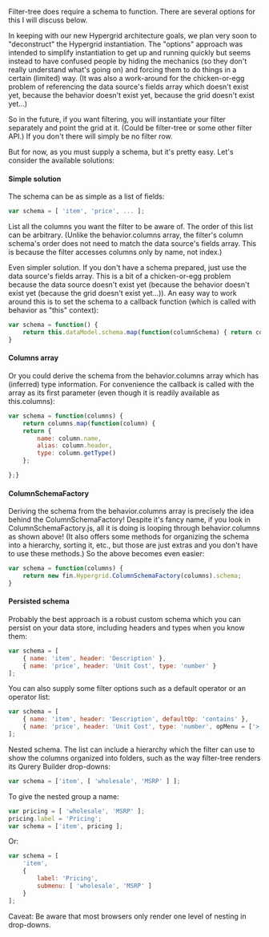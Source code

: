 Filter-tree does require a schema to function. There are several options for this I will discuss below.

In keeping with our new Hypergrid architecture goals, we plan very soon to "deconstruct" the Hypergrid instantiation. The "options" approach was intended to simplify instantiation to get up and running quickly but seems instead to have confused people by hiding the mechanics (so they don't really understand what's going on) and forcing them to do things in a certain (limited) way. (It was also a work-around for the chicken-or-egg problem of referencing the data source's fields array which doesn't exist yet, because the behavior doesn't exist yet, because the grid doesn't exist yet...)

So in the future, if you want filtering, you will instantiate your filter separately and point the grid at it. (Could be filter-tree or some other filter API.) If you don't there will simply be no filter row.

But for now, as you must supply a schema, but it's pretty easy. Let's consider the available solutions:

#### Simple solution

The schema can be as simple as a list of fields:

```javascript
var schema = [ 'item', 'price', ... ];
```

List all the columns you want the filter to be aware of. The order of this list can be arbitrary. (Unlike the behavior.columns array, the filter's column schema's order does not need to match the data source's fields array. This is because the filter accesses columns only by name, not index.)

Even simpler solution. If you don't have a schema prepared, just use the data source's fields array. This is a bit of a chicken-or-egg problem because the data source doesn't exist yet (because the behavior doesn't exist yet (because the grid doesn't exist yet...)). An easy way to work around this is to set the schema to a callback function (which is called with behavior as "this" context):

```javascript
var schema = function() {
    return this.dataModel.schema.map(function(columnSchema) { return columnSchema.name; });
}
```

#### Columns array

Or you could derive the schema from the behavior.columns array which has (inferred) type information. For convenience the callback is called with the array as its first parameter (even though it is readily available as this.columns):

```javascript
var schema = function(columns) {
    return columns.map(function(column) {
    return {
        name: column.name,
        alias: column.header,
        type: column.getType()
    };

};}
```

#### ColumnSchemaFactory

Deriving the schema from the behavior.columns array is precisely the idea behind the ColumnSchemaFactory! Despite it's fancy name, if you look in ColumnSchemaFactory.js, all it is doing is looping through behavior.columns as shown above! (It also offers some methods for organizing the schema into a hierarchy, sorting it, etc., but those are just extras and you don't have to use these methods.) So the above becomes even easier:

```javascript
var schema = function(columns) {
    return new fin.Hypergrid.ColumnSchemaFactory(columns).schema;
}
```

#### Persisted schema

Probably the best approach is a robust custom schema which you can persist on your data store, including headers and types when you know them:

```javascript
var schema = [
    { name: 'item', header: 'Description' },
    { name: 'price', header: 'Unit Cost', type: 'number' }
];
```

You can also supply some filter options such as a default operator or an operator list:

```javascript
var schema = [
    { name: 'item', header: 'Description', defaultOp: 'contains' },
    { name: 'price', header: 'Unit Cost', type: 'number', opMenu = ['>', '<'] }
];
```

Nested schema. The list can include a hierarchy which the filter can use to show the columns organized into folders, such as the way filter-tree renders its Qurery Builder drop-downs:

```javascript
var schema = ['item', [ 'wholesale', 'MSRP' ] ];
```

To give the nested group a name:

```javascript
var pricing = [ 'wholesale', 'MSRP' ];
pricing.label = 'Pricing';
var schema = ['item', pricing ];
```

Or:

```javascript
var schema = [
    'item',
    {
        label: 'Pricing',
        submenu: [ 'wholesale', 'MSRP' ]
    }
];
```

Caveat: Be aware that most browsers only render one level of nesting in drop-downs.
